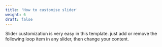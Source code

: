 ```yaml
---
title: 'How to customise slider'
weight: 6
draft: false
---
```

Slider customization is very easy in this template. just add or remove the following loop item in any slider, then change your content.
